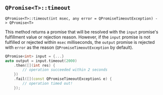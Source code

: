 ## `QPromise<T>::timeout`

```
QPromise<T>::timeout(int msec, any error = QPromiseTimeoutException) -> QPromise<T>
```

This method returns a promise that will be resolved with the `input` promise's fulfillment value or rejection reason. However, if the `input` promise is not fulfilled or rejected within `msec` milliseconds, the `output` promise is rejected with `error` as the reason (`QPromiseTimeoutException` by default).

```cpp
QPromise<int> input = {...}
auto output = input.timeout(2000)
    .then([](int res) {
        // operation succeeded within 2 seconds
    })
    .fail([](const QPromiseTimeoutException& e) {
        // operation timed out!
    });
```
